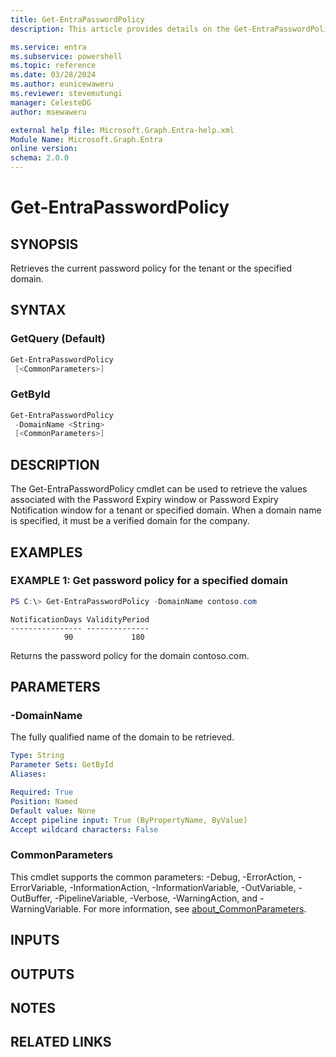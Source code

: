 ```yaml
---
title: Get-EntraPasswordPolicy
description: This article provides details on the Get-EntraPasswordPolicy command.

ms.service: entra
ms.subservice: powershell
ms.topic: reference
ms.date: 03/28/2024
ms.author: eunicewaweru
ms.reviewer: stevemutungi
manager: CelesteDG
author: msewaweru

external help file: Microsoft.Graph.Entra-help.xml
Module Name: Microsoft.Graph.Entra
online version:
schema: 2.0.0
---
```


# Get-EntraPasswordPolicy

## SYNOPSIS
Retrieves the current password policy for the tenant or the specified domain.

## SYNTAX

### GetQuery (Default)
```powershell
Get-EntraPasswordPolicy 
 [<CommonParameters>]
```

### GetById
```powershell
Get-EntraPasswordPolicy 
 -DomainName <String> 
 [<CommonParameters>]
```

## DESCRIPTION
The Get-EntraPasswordPolicy cmdlet can be used to retrieve the values associated with the Password Expiry window or Password Expiry Notification window for a tenant or specified domain. 
When a domain name is specified, it must be a verified domain for the company.

## EXAMPLES

### EXAMPLE 1: Get password policy for a specified domain
```powershell
PS C:\> Get-EntraPasswordPolicy -DomainName contoso.com
```

```output
NotificationDays ValidityPeriod
---------------- --------------
            90             180
```

Returns the password policy for the domain contoso.com.

## PARAMETERS

### -DomainName
The fully qualified name of the domain to be retrieved.

```yaml
Type: String
Parameter Sets: GetById
Aliases:

Required: True
Position: Named
Default value: None
Accept pipeline input: True (ByPropertyName, ByValue)
Accept wildcard characters: False
```

### CommonParameters
This cmdlet supports the common parameters: -Debug, -ErrorAction, -ErrorVariable, -InformationAction, -InformationVariable, -OutVariable, -OutBuffer, -PipelineVariable, -Verbose, -WarningAction, and -WarningVariable. For more information, see [about_CommonParameters](https://go.microsoft.com/fwlink/?LinkID=113216).

## INPUTS

## OUTPUTS

## NOTES

## RELATED LINKS
